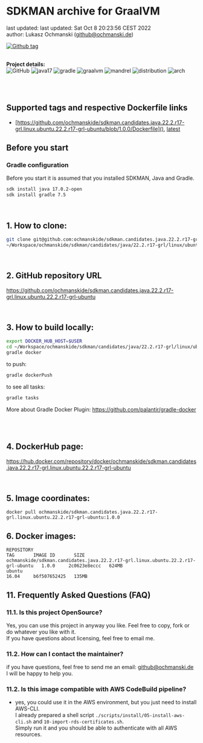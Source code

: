 # SDKMAN archive for GraalVM

last updated: last updated: Sat Oct  8 20:23:56 CEST 2022   
author: Lukasz Ochmanski (github@ochmanski.de)  
  
[![Github tag](https://badgen.net/github/tag/ochmanskide/sdkman.candidates.java.22.2.r17-grl.linux.ubuntu.22.2.r17-grl-ubuntu?icon=github&kill_cache=1)](https://github.com/ochmanskide/sdkman.candidates.java.22.2.r17-grl.linux.ubuntu.22.2.r17-grl-ubuntu/tags/1.0.0)  
&nbsp;
  
**Project details:**  
![GitHub](https://img.shields.io/github/license/ochmanskide/sdkman.candidates.java.22.2.r17-grl.linux.ubuntu.22.2.r17-grl-ubuntu)
![java17](https://img.shields.io/badge/Java-17-brightgreen) 
![gradle](https://img.shields.io/badge/Gradle-7.5-brightgreen) 
![graalvm](https://img.shields.io/badge/GraalVM-22.2.0-brightgreen) 
![mandrel](https://img.shields.io/badge/Mandrel-22.2.0-brightgreen) 
![distribution](https://img.shields.io/badge/Distribution-Ubuntu-brightgreen) 
![arch](https://img.shields.io/badge/Arch-amd64-brightgreen)  
&nbsp;  
  
&nbsp;


## Supported tags and respective Dockerfile links
* [https://github.com/ochmanskide/sdkman.candidates.java.22.2.r17-grl.linux.ubuntu.22.2.r17-grl-ubuntu/blob/1.0.0/Dockerfile](), [latest](https://github.com/ochmanskide/sdkman.candidates.java.22.2.r17-grl.linux.ubuntu.22.2.r17-grl-ubuntu/blob/main/Dockerfile)

## Before you start

### Gradle configuration

Before you start it is assumed that you installed SDKMAN, Java and Gradle.
```bash
sdk install java 17.0.2-open
sdk install gradle 7.5
```
&nbsp;
&nbsp;

## 1. How to clone:
```bash
git clone git@github.com:ochmanskide/sdkman.candidates.java.22.2.r17-grl.linux.ubuntu.22.2.r17-grl-ubuntu.git \
~/Workspace/ochmanskide/sdkman/candidates/java/22.2.r17-grl/linux/ubuntu
```
&nbsp;

## 2. GitHub repository URL
https://github.com/ochmanskide/sdkman.candidates.java.22.2.r17-grl.linux.ubuntu.22.2.r17-grl-ubuntu
&nbsp;

&nbsp;
## 3. How to build locally:
```bash
export DOCKER_HUB_HOST=$USER
cd ~/Workspace/ochmanskide/sdkman/candidates/java/22.2.r17-grl/linux/ubuntu
gradle docker
```
to push:
```bash
gradle dockerPush
```
to see all tasks:
```bash
gradle tasks
```
More about Gradle Docker Plugin: https://github.com/palantir/gradle-docker  
&nbsp;

&nbsp;

## 4. DockerHub page:
https://hub.docker.com/repository/docker/ochmanskide/sdkman.candidates.java.22.2.r17-grl.linux.ubuntu.22.2.r17-grl-ubuntu
&nbsp;

&nbsp;

## 5. Image coordinates:
```  
docker pull ochmanskide/sdkman.candidates.java.22.2.r17-grl.linux.ubuntu.22.2.r17-grl-ubuntu:1.0.0
```

## 6. Docker images:
```
REPOSITORY                                                                         TAG       IMAGE ID       SIZE
ochmanskide/sdkman.candidates.java.22.2.r17-grl.linux.ubuntu.22.2.r17-grl-ubuntu   1.0.0     2c0623e8eccc   624MB
ubuntu                                                                             16.04     b6f507652425   135MB
```

## 11. Frequently Asked Questions (FAQ)
### 11.1. Is this project OpenSource?
Yes, you can use this project in anyway you like. Feel free to copy, fork or do whatever you like with it.  
If you have questions about licensing, feel free to email me.  

### 11.2. How can I contact the maintainer?
if you have questions, feel free to send me an email: github@ochmanski.de  
I will be happy to help you.

### 11.2. Is this image compatible with AWS CodeBuild pipeline?
- yes, you could use it in the AWS environment, but you just need to install AWS-CLI.  
I already prepared a shell script `./scripts/install/05-install-aws-cli.sh` and `10-import-rds-certificates.sh`.  
Simply run it and you should be able to authenticate with all AWS resources.  
